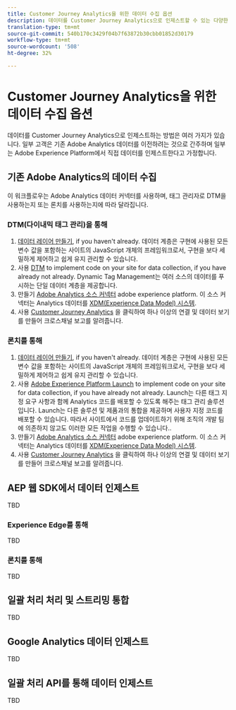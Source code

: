 ```yaml
---
title: Customer Journey Analytics을 위한 데이터 수집 옵션
description: 데이터를 Customer Journey Analytics으로 인제스트할 수 있는 다양한 방법 이해
translation-type: tm+mt
source-git-commit: 540b170c3429f04b7f63872b30cbb01852d30179
workflow-type: tm+mt
source-wordcount: '508'
ht-degree: 32%

---
```



# Customer Journey Analytics을 위한 데이터 수집 옵션

데이터를 Customer Journey Analytics으로 인제스트하는 방법은 여러 가지가 있습니다. 일부 고객은 기존 Adobe Analytics 데이터를 이전하려는 것으로 간주하며 일부는 Adobe Experience Platform에서 직접 데이터를 인제스트한다고 가정합니다.

## 기존 Adobe Analytics의 데이터 수집

이 워크플로우는 Adobe Analytics 데이터 커넥터를 사용하며, 태그 관리자로 DTM을 사용하는지 또는 론치를 사용하는지에 따라 달라집니다.

### DTM(다이내믹 태그 관리)을 통해

1. [데이터 레이어 만들기](https://docs.adobe.com/content/help/en/analytics/implementation/prepare/data-layer.html), if you haven&#39;t already. 데이터 계층은 구현에 사용된 모든 변수 값을 포함하는 사이트의 JavaScript 개체의 프레임워크로서, 구현을 보다 세밀하게 제어하고 쉽게 유지 관리할 수 있습니다.
1. 사용 [DTM](https://docs.adobe.com/content/help/ko-KR/analytics/implementation/other/dtm/dtm-implementation-overview.html) to implement code on your site for data collection, if you have already not already. Dynamic Tag Management는 여러 소스의 데이터를 푸시하는 단일 데이터 계층을 제공합니다.
1. 만들기 [Adobe Analytics 소스 커넥터](https://docs.adobe.com/content/help/en/experience-platform/sources/ui-tutorials/create/adobe-applications/analytics.html) adobe experience platform. 이 소스 커넥터는 Analytics 데이터를 [XDM(Experience Data Model) 시스템](https://docs.adobe.com/content/help/ko-KR/experience-platform/xdm/home.html).
1. 사용 [Customer Journey Analytics](https://docs.adobe.com/content/help/ko-KR/analytics-platform/using/cja-overview/cja-getting-started.html) 을 클릭하여 하나 이상의 연결 및 데이터 보기를 만들어 크로스채널 보고를 알려줍니다.

### 론치를 통해

1. [데이터 레이어 만들기](https://docs.adobe.com/content/help/en/analytics/implementation/prepare/data-layer.html), if you haven&#39;t already. 데이터 계층은 구현에 사용된 모든 변수 값을 포함하는 사이트의 JavaScript 개체의 프레임워크로서, 구현을 보다 세밀하게 제어하고 쉽게 유지 관리할 수 있습니다.
1. 사용 [Adobe Experience Platform Launch](https://docs.adobe.com/content/help/en/analytics/implementation/launch/overview.html) to implement code on your site for data collection, if you have already not already. Launch는 다른 태그 지정 요구 사항과 함께 Analytics 코드를 배포할 수 있도록 해주는 태그 관리 솔루션입니다. Launch는 다른 솔루션 및 제품과의 통합을 제공하며 사용자 지정 코드를 배포할 수 있습니다. 따라서 사이트에서 코드를 업데이트하기 위해 조직의 개발 팀에 의존하지 않고도 이러한 모든 작업을 수행할 수 있습니다..
1. 만들기 [Adobe Analytics 소스 커넥터](https://docs.adobe.com/content/help/en/experience-platform/sources/ui-tutorials/create/adobe-applications/analytics.html) adobe experience platform. 이 소스 커넥터는 Analytics 데이터를 [XDM(Experience Data Model) 시스템](https://docs.adobe.com/content/help/en/experience-platform/xdm/home.html).
1. 사용 [Customer Journey Analytics](https://docs.adobe.com/content/help/en/analytics-platform/using/cja-overview/cja-getting-started.html) 을 클릭하여 하나 이상의 연결 및 데이터 보기를 만들어 크로스채널 보고를 알려줍니다.

## AEP 웹 SDK에서 데이터 인제스트

TBD

### Experience Edge를 통해

TBD

### 론치를 통해

TBD

## 일괄 처리 처리 및 스트리밍 통합

TBD

## Google Analytics 데이터 인제스트

TBD

## 일괄 처리 API를 통해 데이터 인제스트

TBD